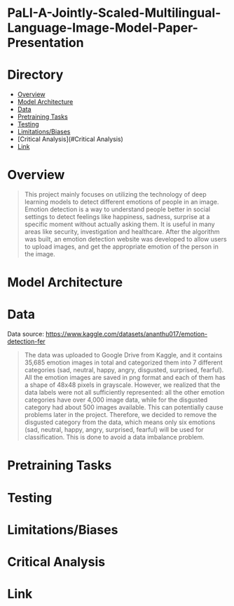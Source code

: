 # PaLI-A-Jointly-Scaled-Multilingual-Language-Image-Model-Paper-Presentation

# Directory
- [Overview](#project-overview)
- [Model Architecture](#data)
- [Data](#modeling)
- [Pretraining Tasks](#potential-use-cases)
- [Testing](#resources)
- [Limitations/Biases](#contributors)
- [Critical Analysis](#Critical Analysis)
- [Link](#Link)

# Overview

> This project mainly focuses on utilizing  the technology of deep learning models to detect different emotions of people in an image. Emotion detection is a way to understand people better in social settings to detect feelings like happiness, sadness, surprise at a specific moment without actually asking them. It is useful in many areas like security, investigation and healthcare. After the algorithm was built, an emotion detection website was developed to allow users to upload images, and get the appropriate emotion of the person in the image.

# Model Architecture

# Data

Data source: https://www.kaggle.com/datasets/ananthu017/emotion-detection-fer

> The data was uploaded to Google Drive from Kaggle, and it contains 35,685 emotion images in total and categorized them into 7 different categories (sad, neutral, happy, angry, disgusted, surprised, fearful). All the emotion images are saved in png format and each of them has a shape of 48x48 pixels in grayscale. However, we realized that the data labels were not all sufficiently represented: all the other emotion categories have over 4,000 image data, while for the disgusted category had about 500 images available. This can potentially cause problems later in the project. Therefore, we decided to remove the disgusted category from the data, which means only six emotions (sad, neutral, happy, angry, surprised, fearful) will be used for classification. This is done to avoid a data imbalance problem. 

# Pretraining Tasks


# Testing


# Limitations/Biases

# Critical Analysis


# Link

